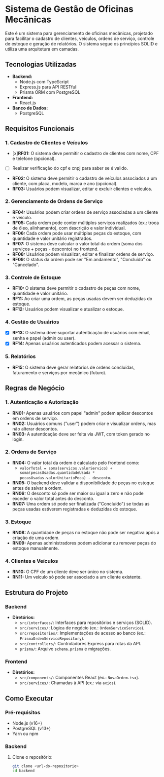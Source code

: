 # Sistema de Gestão de Oficinas Mecânicas

Este é um sistema para gerenciamento de oficinas mecânicas, projetado para facilitar o cadastro de clientes, veículos, ordens de serviço, controle de estoque e geração de relatórios. O sistema segue os princípios SOLID e utiliza uma arquitetura em camadas.

## Tecnologias Utilizadas

- **Backend:**
  - Node.js com TypeScript
  - Express.js para API RESTful
  - Prisma ORM com PostgreSQL
- **Frontend:**
  - React.js
- **Banco de Dados:**
  - PostgreSQL

## Requisitos Funcionais

### 1. Cadastro de Clientes e Veículos
- [x]**RF01:** O sistema deve permitir o cadastro de clientes com nome, CPF e telefone (opcional).
- [ ] Realizar verificação do cpf e cnpj para saber se é valido.
- **RF02:** O sistema deve permitir o cadastro de veículos associados a um cliente, com placa, modelo, marca e ano (opcional).
- **RF03:** Usuários podem visualizar, editar e excluir clientes e veículos.

### 2. Gerenciamento de Ordens de Serviço
- **RF04:** Usuários podem criar ordens de serviço associadas a um cliente e veículo.
- **RF05:** Cada ordem pode conter múltiplos serviços realizados (ex.: troca de óleo, alinhamento), com descrição e valor individual.
- **RF06:** Cada ordem pode usar múltiplas peças do estoque, com quantidade e valor unitário registrados.
- **RF07:** O sistema deve calcular o valor total da ordem (soma dos serviços + peças - desconto) no frontend.
- **RF08:** Usuários podem visualizar, editar e finalizar ordens de serviço.
- **RF09:** O status da ordem pode ser "Em andamento", "Concluído" ou "Cancelado".

### 3. Controle de Estoque
- **RF10:** O sistema deve permitir o cadastro de peças com nome, quantidade e valor unitário.
- **RF11:** Ao criar uma ordem, as peças usadas devem ser deduzidas do estoque.
- **RF12:** Usuários podem visualizar e atualizar o estoque.

### 4. Gestão de Usuários
- [X] **RF13:** O sistema deve suportar autenticação de usuários com email, senha e papel (admin ou user).
- [X] **RF14:** Apenas usuários autenticados podem acessar o sistema.

### 5. Relatórios
- **RF15:** O sistema deve gerar relatórios de ordens concluídas, faturamento e serviços por mecânico (futuro).

## Regras de Negócio

### 1. Autenticação e Autorização
- **RN01:** Apenas usuários com papel "admin" podem aplicar descontos em ordens de serviço.
- **RN02:** Usuários comuns ("user") podem criar e visualizar ordens, mas não alterar descontos.
- **RN03:** A autenticação deve ser feita via JWT, com token gerado no login.

### 2. Ordens de Serviço
- **RN04:** O valor total da ordem é calculado pelo frontend como:
  - `valorTotal = soma(servicos.valorServico) + soma(pecasUsadas.quantidadeUsada * pecasUsadas.valorUnitarioPeca) - desconto`.
- **RN05:** O backend deve validar a disponibilidade de peças no estoque antes de salvar a ordem.
- **RN06:** O desconto só pode ser maior ou igual a zero e não pode exceder o valor total antes do desconto.
- **RN07:** Uma ordem só pode ser finalizada ("Concluído") se todas as peças usadas estiverem registradas e deduzidas do estoque.

### 3. Estoque
- **RN08:** A quantidade de peças no estoque não pode ser negativa após a criação de uma ordem.
- **RN09:** Apenas administradores podem adicionar ou remover peças do estoque manualmente.

### 4. Clientes e Veículos
- **RN10:** O CPF de um cliente deve ser único no sistema.
- **RN11:** Um veículo só pode ser associado a um cliente existente.

## Estrutura do Projeto

### Backend
- **Diretórios:**
  - `src/interfaces/`: Interfaces para repositórios e serviços (SOLID).
  - `src/services/`: Lógica de negócio (ex.: `OrdemServicoService`).
  - `src/repositories/`: Implementações de acesso ao banco (ex.: `PrismaOrdemServicoRepository`).
  - `src/controllers/`: Controladores Express para rotas da API.
  - `prisma/`: Arquivo `schema.prisma` e migrações.

### Frontend
- **Diretórios:**
  - `src/components/`: Componentes React (ex.: `NovaOrdem.tsx`).
  - `src/services/`: Chamadas à API (ex.: via `axios`).

## Como Executar

### Pré-requisitos
- Node.js (v16+)
- PostgreSQL (v13+)
- Yarn ou npm

### Backend
1. Clone o repositório:
   ```bash
   git clone <url-do-repositorio>
   cd backend